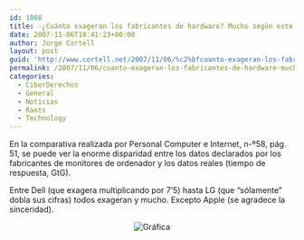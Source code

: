 ```yaml
---
id: 1008
title: -¿Cuánto exageran los fabricantes de hardware? Mucho según este estudio
date: 2007-11-06T18:41:23+00:00
author: Jorge Cortell
layout: post
guid: 'http://www.cortell.net/2007/11/06/%c2%bfcuanto-exageran-los-fabricantes-de-hardware-mucho-segun-este-estudio/'
permalink: /2007/11/06/cuanto-exageran-los-fabricantes-de-hardware-mucho-segun-este-estudio/
categories:
  - CiberDerechos
  - General
  - Noticias
  - Rants
  - Technology
---
```

En la comparativa realizada por Personal Computer e Internet, n-º58, pág. 51, se puede ver la enorme disparidad entre los datos declarados por los fabricantes de monitores de ordenador y los datos reales (tiempo de respuesta, GtG).

Entre Dell (que exagera multiplicando por 7&#8217;5) hasta LG (que &#8220;sólamente&#8221; dobla sus cifras) todos exageran y mucho. Excepto Apple (se agradece la sinceridad).

<div style="text-align: center">
  <img alt="Gráfica" title="Gráfica" src="http://farm3.static.flickr.com/2152/1890777616_5d8e794f75.jpg?v=0" />
</div>